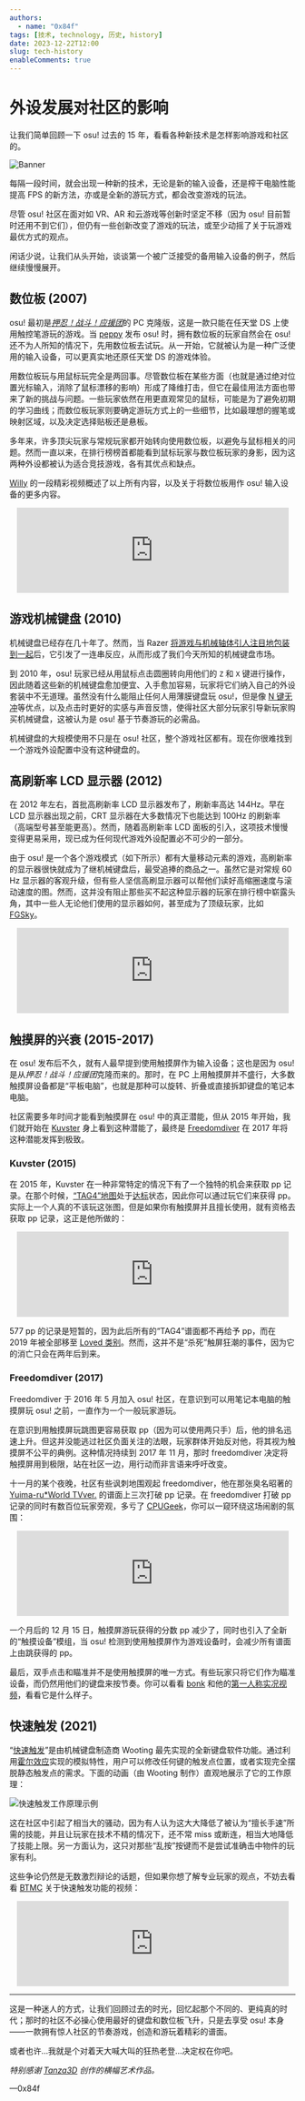 ```yaml
---
authors:
  - name: "0x84f"
tags: [技术, technology, 历史, history]
date: 2023-12-22T12:00
slug: tech-history
enableComments: true
---
```


# 外设发展对社区的影响

让我们简单回顾一下 osu! 过去的 15 年，看看各种新技术是怎样影响游戏和社区的。

![Banner](img/tech-history/banner.jpg)<!-- truncate -->

每隔一段时间，就会出现一种新的技术，无论是新的输入设备，还是榨干电脑性能提高 FPS 的新方法，亦或是全新的游玩方式，都会改变游戏的玩法。

尽管 osu! 社区在面对如 VR、AR 和云游戏等创新时坚定不移（因为 osu! 目前暂时还用不到它们），但仍有一些创新改变了游戏的玩法，或至少动摇了关于玩游戏最优方式的观点。

闲话少说，让我们从头开始，谈谈第一个被广泛接受的备用输入设备的例子，然后继续慢慢展开。

## 数位板 (2007)

osu! 最初是[*押忍！战斗！应援团*](https://en.wikipedia.org/wiki/Osu!_Tatakae!_Ouendan)的 PC 克隆版，这是一款只能在任天堂 DS 上使用触控笔游玩的游戏。当 [peppy](https://osu.ppy.sh/users/2) 发布 osu! 时，拥有数位板的玩家自然会在 osu! 还不为人所知的情况下，先用数位板去试玩。从一开始，它就被认为是一种广泛使用的输入设备，可以更真实地还原任天堂 DS 的游戏体验。

用数位板玩与用鼠标玩完全是两回事。尽管数位板在某些方面（也就是通过绝对位置光标输入，消除了鼠标漂移的影响）形成了降维打击，但它在最佳用法方面也带来了新的挑战与问题。一些玩家依然在用更直观常见的鼠标，可能是为了避免初期的学习曲线；而数位板玩家则要确定游玩方式上的一些细节，比如最理想的握笔或映射区域，以及决定选择贴板还是悬板。

多年来，许多顶尖玩家与常规玩家都开始转向使用数位板，以避免与鼠标相关的问题。然而一直以来，在排行榜榜首都能看到鼠标玩家与数位板玩家的身影，因为这两种外设都被认为适合竞技游戏，各有其优点和缺点。

[Willy](https://osu.ppy.sh/users/3521482) 的一段精彩视频概述了以上所有内容，以及关于将数位板用作 osu! 输入设备的更多内容。

<div align="center">
    <iframe width="95%" style={{aspectRatio: "16 / 9"}} src="https://www.youtube.com/embed/V3K3C94fs1o" frameborder="0" allowfullscreen></iframe>
</div>

## 游戏机械键盘 (2010)

机械键盘已经存在几十年了。然而，当 Razer [将游戏与机械轴体引人注目地包装到一起](https://press.razer.com/product-news/the-worlds-first-mechanical-keyboard-designed-for-gaming-launched-at-gamescom-2010/)后，它引发了一连串反应，从而形成了我们今天所知的机械键盘市场。

到 2010 年，osu! 玩家已经从用鼠标点击圆圈转向用他们的 `Z` 和 `X` 键进行操作，因此随着这些新的机械键盘愈加便宜、入手愈加容易，玩家将它们纳入自己的外设套装中不无道理。虽然没有什么能阻止任何人用薄膜键盘玩 osu!，但是像 [N 键无冲](https://en.wikipedia.org/wiki/Key_rollover)等优点，以及点击时更好的实感与声音反馈，使得社区大部分玩家引导新玩家购买机械键盘，这被认为是 osu! 基于节奏游玩的必需品。

机械键盘的大规模使用不只是在 osu! 社区，整个游戏社区都有。现在你很难找到一个游戏外设配置中没有这种键盘的。

## 高刷新率 LCD 显示器 (2012)

在 2012 年左右，首批高刷新率 LCD 显示器发布了，刷新率高达 144Hz。早在 LCD 显示器出现之前，CRT 显示器在大多数情况下也能达到 100Hz 的刷新率（高端型号甚至能更高）。然而，随着高刷新率 LCD 面板的引入，这项技术慢慢变得更易采用，现已成为任何现代游戏外设配置必不可少的一部分。

由于 osu! 是一个各个游戏模式（如下所示）都有大量移动元素的游戏，高刷新率的显示器很快就成为了继机械键盘后，最受追捧的商品之一。虽然它是对常规 60 Hz 显示器的客观升级，但有些人坚信高刷显示器可以帮他们读好高缩圈速度与滚动速度的图。然而，这并没有阻止那些买不起这种显示器的玩家在排行榜中崭露头角，其中一些人无论他们使用的显示器如何，甚至成为了顶级玩家，比如 [FGSky](https://osu.ppy.sh/users/2094566)。

<div align="center">
    <iframe width="95%" style={{aspectRatio: "16 / 9"}} src="https://assets.ppy.sh/media/news/refresh-rate-comparison.mp4" frameborder="0" allowfullscreen></iframe>
</div>

## 触摸屏的兴衰 (2015-2017)

在 osu! 发布后不久，就有人最早提到使用触摸屏作为输入设备；这也是因为 osu! 是从*押忍！战斗！应援团*克隆而来的。那时，在 PC 上用触摸屏并不盛行，大多数触摸屏设备都是“平板电脑”，也就是那种可以旋转、折叠或直接拆卸键盘的笔记本电脑。

社区需要多年时间才能看到触摸屏在 osu! 中的真正潜能，但从 2015 年开始，我们就开始在 [Kuvster](https://osu.ppy.sh/users/4896624) 身上看到这种潜能了，最终是 [Freedomdiver](https://osu.ppy.sh/users/8482062) 在 2017 年将这种潜能发挥到极致。

### Kuvster (2015)

在 2015 年，Kuvster 在一种非常特定的情况下有了一个独特的机会来获取 pp 记录。在那个时候，[“TAG4”地图](https://osu.ppy.sh/wiki/Beatmap/TAG_beatmaps)处于[达标](https://osu.ppy.sh/wiki/zh/Beatmap/Category#approved)状态，因此你可以通过玩它们来获得 pp。实际上一个人真的不该玩这张图，但是如果你有触摸屏并且擅长使用，就有资格去获取 pp 记录，这正是他所做的：

<div align="center">
    <iframe width="95%" style={{aspectRatio: "16 / 9"}} src="https://www.youtube.com/embed/jcHiuNcwsiM" frameborder="0" allowfullscreen></iframe>
</div>

577 pp 的记录是短暂的，因为此后所有的“TAG4”谱面都不再给予 pp，而在 2019 年被全部移至 [Loved 类别](https://osu.ppy.sh/wiki/Beatmap/Category#loved)。然而，这并不是“杀死”触屏狂潮的事件，因为它的消亡只会在两年后到来。

### Freedomdiver (2017)

Freedomdiver 于 2016 年 5 月加入 osu! 社区，在意识到可以用笔记本电脑的触摸屏玩 osu! 之前，一直作为一个一般玩家游玩。

在意识到用触摸屏玩跳图更容易获取 pp（因为可以使用两只手）后，他的排名迅速上升。但这并没能逃过社区负面关注的法眼，玩家群体开始反对他，将其视为触摸屏不公平的典例。这种情况持续到 2017 年 11 月，那时 freedomdiver 决定将触摸屏用到极限，站在社区一边，用行动而非言语来呼吁改变。

十一月的某个夜晚，社区有些讽刺地围观起 freedomdiver，他在那张臭名昭著的 [Yuima-ru*World TVver.](https://osu.ppy.sh/beatmapsets/459149#osu/994495) 的谱面上三次打破 pp 记录。在 freedomdiver 打破 pp 记录的同时有数百位玩家旁观，多亏了 [CPUGeek](https://osu.ppy.sh/users/4172839)，你可以一窥环绕这场闹剧的氛围：

<div align="center">
    <iframe width="95%" style={{aspectRatio: "16 / 9"}} src="https://www.youtube.com/embed/JCU2ZWRj5gg" frameborder="0" allowfullscreen></iframe>
</div>

一个月后的 12 月 15 日，触摸屏游玩获得的分数 pp 减少了，同时也引入了全新的“触摸设备”模组，当 osu! 检测到使用触摸屏作为游戏设备时，会减少所有谱面上由跳获得的 pp。

最后，双手点击和瞄准并不是使用触摸屏的唯一方式。有些玩家只将它们作为瞄准设备，而仍然用他们的键盘来按节奏。你可以看看 [bonk](https://osu.ppy.sh/users/4209965) 和他的[第一人称实况视频](https://www.youtube.com/watch?v=PE91EAzRcUo)，看看它是什么样子。

## 快速触发 (2021)

“[快速触发](https://wooting.io/rapid-trigger)”是由机械键盘制造商 Wooting 最先实现的全新键盘软件功能。通过利用[霍尔效应](https://zh.wikipedia.org/wiki/%E9%9C%8D%E7%88%BE%E6%95%88%E6%87%89)实现的模拟特性，用户可以修改任何键的触发点位置，或者实现完全摆脱静态触发点的需求。下面的动画（由 Wooting 制作）直观地展示了它的工作原理：

![快速触发工作原理示例](img/tech-history/rapid_trigger_example.gif)

这在社区中引起了相当大的骚动，因为有人认为这大大降低了被认为“擅长手速”所需的技能，并且让玩家在技术不精的情况下，还不常 miss 或断连，相当大地降低了技能上限。另一方面认为，这只对那些“乱按”按键而不是尝试准确击中物件的玩家有利。

这些争论仍然是无数激烈辩论的话题，但如果你想了解专业玩家的观点，不妨去看看 [BTMC](https://osu.ppy.sh/users/3171691) 关于快速触发功能的视频：

<div align="center">
    <iframe width="95%" style={{aspectRatio: "16 / 9"}} src="https://www.youtube.com/embed/cFvdM_0XuAg" frameborder="0" allowfullscreen></iframe>
</div>

---

这是一种迷人的方式，让我们回顾过去的时光，回忆起那个不同的、更纯真的时代；那时的社区不必操心使用最好的键盘和数位板飞升，只是去享受 osu! 本身——一款拥有惊人社区的节奏游戏，创造和游玩着精彩的谱面。

或者也许…我就是个对着天大喊大叫的狂热老登…决定权在你吧。

*特别感谢 [Tanza3D](https://osu.ppy.sh/users/10379965) 创作的横幅艺术作品。*

—0x84f
